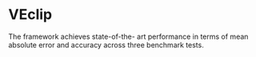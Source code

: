# VEclip
The framework achieves state-of-the- art performance in terms of mean absolute error and accuracy across three benchmark tests. 

